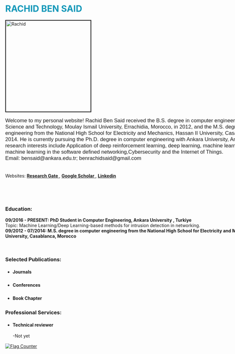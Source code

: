 
<!DOCTYPE html>

<html lang='en'>
<head>
  <meta charset="utf-8">
  <meta name="viewport" content="width=device-width, initial-scale=1">
  <link rel="stylesheet" href="style.css">
  <title> RACHID BEN SAID </title>
</head>

<body>
<div class="relative">
<h1 style="color:#1297B8";> RACHID BEN SAID </h1>

</div>
<p>
<div class="relative">

<img src="img_profile.png" alt="Rachid" width="270" height="290" border=2
style="float:left; margin-right:10px">
</div>
<div class="relative">
  <div style="width:900px;overflow:auto">
    <p style="font-family: sans-serif; font-size: 1.2em;"> Welcome to my personal website!
  Rachid Ben Said received the B.S. degree in computer engineering from the Faculty of Science and Technology, Moulay Ismail University, Errachidia, Morocco, in 2012, and the M.S. degree in computer engineering from the National High School for Electricity and Mechanics, Hassan II University, Casablanca, Morocco, in 2014. He is currently pursuing the Ph.D. degree in computer engineering with Ankara University, Ankara, Turkey.
  My research interests include Application of deep reinforcement learning, deep learning, machine learning, quantum machine learning in the  software defined networking,Cybersecurity and the Internet of Things.
  

  <br>
  Email: bensaid@ankara.edu.tr; benrachidsaid@gmail.com
  <br>
<br>

  Websites: <a href="https://www.researchgate.net/profile/Rachid-Ben-Said" target="_blank">  <b> Research Gate </b>  </a> ,
  <a href="https://scholar.google.com/citations?user=WY3jwA0AAAAJ&hl=en&oi=ao" target="_blank"> <b> Google Scholar </b> </a>,
  <a href="https://www.linkedin.com/in/rachid-ben-said-9a133069/" target="_blank">  <b> Linkedin </b>  </a>

<div class="relative">


<br>
<br>
<br>
<h3> Education: </h3>

<b> 09/2016 - PRESENT: PhD Student in Computer Engineering, Ankara University , Turkiye </b>
<br>
Topic: Machine Learning/Deep Learning-based methods for intrusion detection in networking.
<br>
<b> 09/2012 - 07/2014:  M.S. degree in computer engineering from the National High School for Electricity and Mechanics, Hassan II University, Casablanca, Morocco </b>

<br>
<div style="width:1200px;overflow:auto; line-height: 1.5;">
<h3> Selected Publications: </h3>
<ul>
  <li> <b> Journals </b> </li>
      
  <br>
  <li> <b> Conferences </b> </li>
<br>
  <li> <b> Book Chapter </b> </li>
   
</ul>
<h3> Professional Services: </h3>

<ul>


<li> <b> Technical reviewer </b> </li>
<dl>
    <d> -Not yet </d> <br>
   
</dl>
</ul>
</div>
<a href="https://info.flagcounter.com/t8xE"><img src="https://s01.flagcounter.com/count2/t8xE/bg_FFFFFF/txt_000000/border_CCCCCC/columns_2/maxflags_20/viewers_0/labels_0/pageviews_0/flags_0/percent_0/" alt="Flag Counter" border="0"></a>

</div>


</body>
</html>
